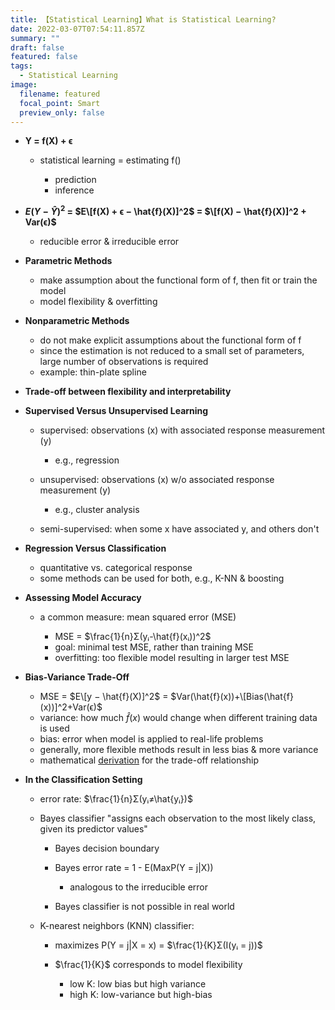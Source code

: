 ```yaml
---
title: 【Statistical Learning】What is Statistical Learning?
date: 2022-03-07T07:54:11.857Z
summary: ""
draft: false
featured: false
tags:
  - Statistical Learning
image:
  filename: featured
  focal_point: Smart
  preview_only: false
---
```

* **Y = f(X) + ϵ**

  * statistical learning = estimating f()

    * prediction
    * inference
* **$E(Y − \hat{Y} )^2$ = $E\[f(X) + ϵ − \hat{f}(X)]^2$ = $\[f(X) − \hat{f}(X)]^2 + Var(ϵ)$**

  * reducible error & irreducible error
* **Parametric Methods**

  * make assumption about the functional form of f, then fit or train the model
  * model flexibility & overfitting
* **Nonparametric Methods**

  * do not make explicit assumptions about the functional form of f
  * since the estimation is not reduced to a small set of parameters, large number of observations is required
  * example: thin-plate spline
* **Trade-off between flexibility and interpretability**
* **Supervised Versus Unsupervised Learning**

  * supervised: observations (x) with associated response measurement (y)

    * e.g., regression
  * unsupervised: observations (x) w/o associated response measurement (y)

    * e.g., cluster analysis
  * semi-supervised: when some x have associated y, and others don't
* **Regression Versus Classification**

  * quantitative vs. categorical response
  * some methods can be used for both, e.g., K-NN & boosting
* **Assessing Model Accuracy**

  * a common measure: mean squared error (MSE)

    * MSE = $\frac{1}{n}Σ(yᵢ-\hat{f}(xᵢ))^2$
    * goal: minimal test MSE, rather than training MSE
    * overfitting: too flexible model resulting in larger test MSE
* **Bias-Variance Trade-Off**

  * MSE = $E\[y − \hat{f}(X)]^2$ = $Var(\hat{f}(x))+\[Bias(\hat{f}(x))]^2+Var(ϵ)$
  * variance: how much $\hat{f}(x)$ would change when different training data is used
  * bias: error when model is applied to real-life problems
  * generally, more flexible methods result in less bias & more variance
  * mathematical [derivation](https://en.wikipedia.org/wiki/Bias%E2%80%93variance_tradeoff#Derivation) for the trade-off relationship
* **In the Classification Setting**

  * error rate: $\frac{1}{n}Σ(yᵢ≠\hat{yᵢ})$
  * Bayes classifier "assigns each observation to the most likely class,  given its predictor values"

    * Bayes decision boundary
    * Bayes error rate = 1 - E(MaxP(Y = j|X))

      * analogous to  the irreducible error
    * Bayes classifier is not possible in real world
  * K-nearest neighbors (KNN) classifier:

    * maximizes P(Y = j|X = x) = $\frac{1}{K}Σ(I(yᵢ = j))$
    * $\frac{1}{K}$ corresponds to model flexibility

      * low K: low bias but high variance
      * high K: low-variance but high-bias